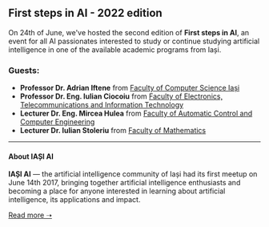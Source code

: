 ## First steps in AI - 2022 edition

On 24th of June, we've hosted the second edition of **First steps in AI**, an event for all AI passionates interested to study or continue studying artificial intelligence in one of the available academic programs from Iași.

### Guests:
* **Professor Dr. Adrian Iftene** from [Faculty of Computer Science Iași](https://www.uaic.ro/en/studies/faculties/faculty-computer-science/)
* **Professor Dr. Eng. Iulian Ciocoiu** from [Faculty of Electronics, Telecommunications and Information Technology](https://etti.tuiasi.ro/)
* **Lecturer Dr. Eng. Mircea Hulea** from [Faculty of Automatic Control and Computer Engineering](http://www.ace.tuiasi.ro/index.php?lang=en)
* **Lecturer Dr. Iulian Stoleriu** from [Faculty of Mathematics](https://www.uaic.ro/en/studies/faculties/faculty-mathematics/)

___

#### About IAȘI AI
**IAȘI AI** — the artificial intelligence community of Iași had its first meetup on June 14th 2017, bringing together artificial intelligence enthusiasts and becoming a place for anyone interested in learning about artificial intelligence, its applications and impact.

[Read more ➝](https://iasi.ai)
